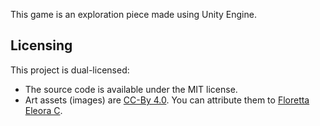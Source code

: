 This game is an exploration piece made using Unity Engine.

## Licensing
This project is dual-licensed:
* The source code is available under the MIT license.
* Art assets (images) are [CC-By 4.0](https://creativecommons.org/licenses/by/4.0/). You can attribute them to [Floretta Eleora C](https://www.linkedin.com/in/floretta-eleora-c-63a3061b4).
